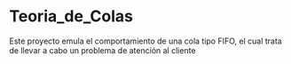 # Teoria_de_Colas
Este proyecto emula el comportamiento de una cola tipo FIFO, el cual trata de llevar a cabo un problema de atención al cliente 
